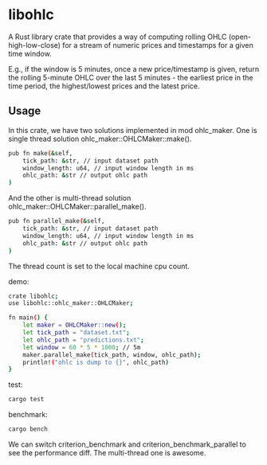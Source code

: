 
# libohlc

A Rust library crate that provides a way of computing rolling OHLC (open-high-low-close) for a stream of numeric 
prices and timestamps for a given time window.

E.g., if the window is 5 minutes, once a new price/timestamp is given, return the rolling 5-minute OHLC over the last 
5 minutes - the earliest price in the time period, the highest/lowest prices and the latest price.

## Usage

In this crate, we have two solutions implemented in mod ohlc_maker.
One is single thread solution ohlc_maker::OHLCMaker::make().
```sh
pub fn make(&self, 
    tick_path: &str, // input dataset path
    window_length: u64, // input window length in ms
    ohlc_path: &str // output ohlc path
)
```

And the other is multi-thread solution ohlc_maker::OHLCMaker::parallel_make().
```sh
pub fn parallel_make(&self, 
    tick_path: &str, // input dataset path
    window_length: u64, // input window length in ms
    ohlc_path: &str // output ohlc path
)
```
The thread count is set to the local machine cpu count.


demo:
```sh
crate libohlc;
use libohlc::ohlc_maker::OHLCMaker;

fn main() {
    let maker = OHLCMaker::new();
    let tick_path = "dataset.txt";
    let ohlc_path = "predictions.txt";
    let window = 60 * 5 * 1000; // 5m
    maker.parallel_make(tick_path, window, ohlc_path);
    println!("ohlc is dump to {}", ohlc_path)
}
```

test:
```sh
cargo test
```

benchmark:
```sh
cargo bench
```

We can switch criterion_benchmark and criterion_benchmark_parallel to see the performance diff. The multi-thread one is awesome.